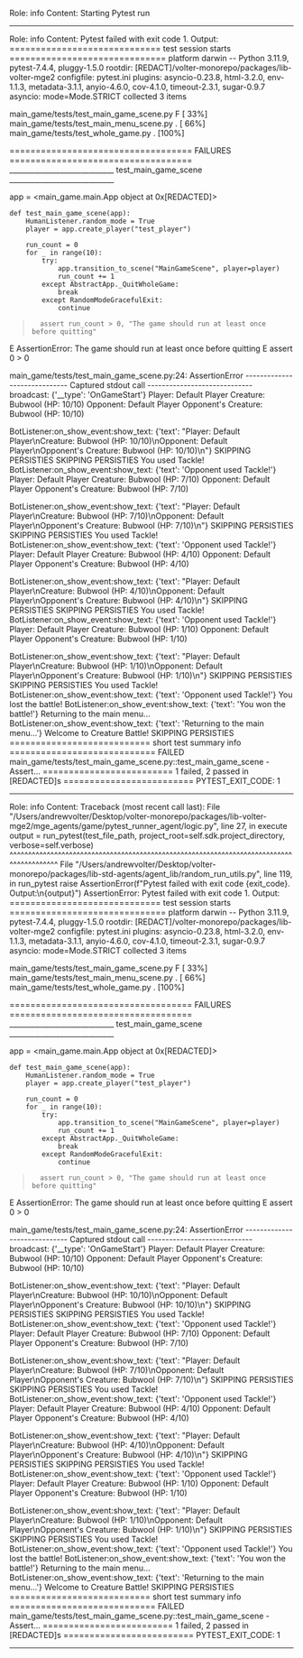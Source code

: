 Role: info
Content: Starting Pytest run
__________________
Role: info
Content: Pytest failed with exit code 1. Output:
============================= test session starts ==============================
platform darwin -- Python 3.11.9, pytest-7.4.4, pluggy-1.5.0
rootdir: [REDACT]/volter-monorepo/packages/lib-volter-mge2
configfile: pytest.ini
plugins: asyncio-0.23.8, html-3.2.0, env-1.1.3, metadata-3.1.1, anyio-4.6.0, cov-4.1.0, timeout-2.3.1, sugar-0.9.7
asyncio: mode=Mode.STRICT
collected 3 items

main_game/tests/test_main_game_scene.py F                                [ 33%]
main_game/tests/test_main_menu_scene.py .                                [ 66%]
main_game/tests/test_whole_game.py .                                     [100%]

=================================== FAILURES ===================================
_____________________________ test_main_game_scene _____________________________

app = <main_game.main.App object at 0x[REDACTED]>

    def test_main_game_scene(app):
        HumanListener.random_mode = True
        player = app.create_player("test_player")
    
        run_count = 0
        for _ in range(10):
            try:
                app.transition_to_scene("MainGameScene", player=player)
                run_count += 1
            except AbstractApp._QuitWholeGame:
                break
            except RandomModeGracefulExit:
                continue
    
>       assert run_count > 0, "The game should run at least once before quitting"
E       AssertionError: The game should run at least once before quitting
E       assert 0 > 0

main_game/tests/test_main_game_scene.py:24: AssertionError
----------------------------- Captured stdout call -----------------------------
broadcast: {'__type': 'OnGameStart'}
Player: Default Player
Creature: Bubwool (HP: 10/10)
Opponent: Default Player
Opponent's Creature: Bubwool (HP: 10/10)

BotListener:on_show_event:show_text: {'text': "Player: Default Player\nCreature: Bubwool (HP: 10/10)\nOpponent: Default Player\nOpponent's Creature: Bubwool (HP: 10/10)\n"}
SKIPPING PERSISTIES
SKIPPING PERSISTIES
You used Tackle!
BotListener:on_show_event:show_text: {'text': 'Opponent used Tackle!'}
Player: Default Player
Creature: Bubwool (HP: 7/10)
Opponent: Default Player
Opponent's Creature: Bubwool (HP: 7/10)

BotListener:on_show_event:show_text: {'text': "Player: Default Player\nCreature: Bubwool (HP: 7/10)\nOpponent: Default Player\nOpponent's Creature: Bubwool (HP: 7/10)\n"}
SKIPPING PERSISTIES
SKIPPING PERSISTIES
You used Tackle!
BotListener:on_show_event:show_text: {'text': 'Opponent used Tackle!'}
Player: Default Player
Creature: Bubwool (HP: 4/10)
Opponent: Default Player
Opponent's Creature: Bubwool (HP: 4/10)

BotListener:on_show_event:show_text: {'text': "Player: Default Player\nCreature: Bubwool (HP: 4/10)\nOpponent: Default Player\nOpponent's Creature: Bubwool (HP: 4/10)\n"}
SKIPPING PERSISTIES
SKIPPING PERSISTIES
You used Tackle!
BotListener:on_show_event:show_text: {'text': 'Opponent used Tackle!'}
Player: Default Player
Creature: Bubwool (HP: 1/10)
Opponent: Default Player
Opponent's Creature: Bubwool (HP: 1/10)

BotListener:on_show_event:show_text: {'text': "Player: Default Player\nCreature: Bubwool (HP: 1/10)\nOpponent: Default Player\nOpponent's Creature: Bubwool (HP: 1/10)\n"}
SKIPPING PERSISTIES
SKIPPING PERSISTIES
You used Tackle!
BotListener:on_show_event:show_text: {'text': 'Opponent used Tackle!'}
You lost the battle!
BotListener:on_show_event:show_text: {'text': 'You won the battle!'}
Returning to the main menu...
BotListener:on_show_event:show_text: {'text': 'Returning to the main menu...'}
Welcome to Creature Battle!
SKIPPING PERSISTIES
=========================== short test summary info ============================
FAILED main_game/tests/test_main_game_scene.py::test_main_game_scene - Assert...
========================= 1 failed, 2 passed in [REDACTED]s =========================
PYTEST_EXIT_CODE: 1

__________________
Role: info
Content: Traceback (most recent call last):
  File "/Users/andrewvolter/Desktop/volter-monorepo/packages/lib-volter-mge2/mge_agents/game/pytest_runner_agent/logic.py", line 27, in execute
    output = run_pytest(test_file_path, project_root=self.sdk.project_directory, verbose=self.verbose)
             ^^^^^^^^^^^^^^^^^^^^^^^^^^^^^^^^^^^^^^^^^^^^^^^^^^^^^^^^^^^^^^^^^^^^^^^^^^^^^^^^^^^^^^^^^
  File "/Users/andrewvolter/Desktop/volter-monorepo/packages/lib-std-agents/agent_lib/random_run_utils.py", line 119, in run_pytest
    raise AssertionError(f"Pytest failed with exit code {exit_code}. Output:\n{output}")
AssertionError: Pytest failed with exit code 1. Output:
============================= test session starts ==============================
platform darwin -- Python 3.11.9, pytest-7.4.4, pluggy-1.5.0
rootdir: [REDACT]/volter-monorepo/packages/lib-volter-mge2
configfile: pytest.ini
plugins: asyncio-0.23.8, html-3.2.0, env-1.1.3, metadata-3.1.1, anyio-4.6.0, cov-4.1.0, timeout-2.3.1, sugar-0.9.7
asyncio: mode=Mode.STRICT
collected 3 items

main_game/tests/test_main_game_scene.py F                                [ 33%]
main_game/tests/test_main_menu_scene.py .                                [ 66%]
main_game/tests/test_whole_game.py .                                     [100%]

=================================== FAILURES ===================================
_____________________________ test_main_game_scene _____________________________

app = <main_game.main.App object at 0x[REDACTED]>

    def test_main_game_scene(app):
        HumanListener.random_mode = True
        player = app.create_player("test_player")
    
        run_count = 0
        for _ in range(10):
            try:
                app.transition_to_scene("MainGameScene", player=player)
                run_count += 1
            except AbstractApp._QuitWholeGame:
                break
            except RandomModeGracefulExit:
                continue
    
>       assert run_count > 0, "The game should run at least once before quitting"
E       AssertionError: The game should run at least once before quitting
E       assert 0 > 0

main_game/tests/test_main_game_scene.py:24: AssertionError
----------------------------- Captured stdout call -----------------------------
broadcast: {'__type': 'OnGameStart'}
Player: Default Player
Creature: Bubwool (HP: 10/10)
Opponent: Default Player
Opponent's Creature: Bubwool (HP: 10/10)

BotListener:on_show_event:show_text: {'text': "Player: Default Player\nCreature: Bubwool (HP: 10/10)\nOpponent: Default Player\nOpponent's Creature: Bubwool (HP: 10/10)\n"}
SKIPPING PERSISTIES
SKIPPING PERSISTIES
You used Tackle!
BotListener:on_show_event:show_text: {'text': 'Opponent used Tackle!'}
Player: Default Player
Creature: Bubwool (HP: 7/10)
Opponent: Default Player
Opponent's Creature: Bubwool (HP: 7/10)

BotListener:on_show_event:show_text: {'text': "Player: Default Player\nCreature: Bubwool (HP: 7/10)\nOpponent: Default Player\nOpponent's Creature: Bubwool (HP: 7/10)\n"}
SKIPPING PERSISTIES
SKIPPING PERSISTIES
You used Tackle!
BotListener:on_show_event:show_text: {'text': 'Opponent used Tackle!'}
Player: Default Player
Creature: Bubwool (HP: 4/10)
Opponent: Default Player
Opponent's Creature: Bubwool (HP: 4/10)

BotListener:on_show_event:show_text: {'text': "Player: Default Player\nCreature: Bubwool (HP: 4/10)\nOpponent: Default Player\nOpponent's Creature: Bubwool (HP: 4/10)\n"}
SKIPPING PERSISTIES
SKIPPING PERSISTIES
You used Tackle!
BotListener:on_show_event:show_text: {'text': 'Opponent used Tackle!'}
Player: Default Player
Creature: Bubwool (HP: 1/10)
Opponent: Default Player
Opponent's Creature: Bubwool (HP: 1/10)

BotListener:on_show_event:show_text: {'text': "Player: Default Player\nCreature: Bubwool (HP: 1/10)\nOpponent: Default Player\nOpponent's Creature: Bubwool (HP: 1/10)\n"}
SKIPPING PERSISTIES
SKIPPING PERSISTIES
You used Tackle!
BotListener:on_show_event:show_text: {'text': 'Opponent used Tackle!'}
You lost the battle!
BotListener:on_show_event:show_text: {'text': 'You won the battle!'}
Returning to the main menu...
BotListener:on_show_event:show_text: {'text': 'Returning to the main menu...'}
Welcome to Creature Battle!
SKIPPING PERSISTIES
=========================== short test summary info ============================
FAILED main_game/tests/test_main_game_scene.py::test_main_game_scene - Assert...
========================= 1 failed, 2 passed in [REDACTED]s =========================
PYTEST_EXIT_CODE: 1


__________________
